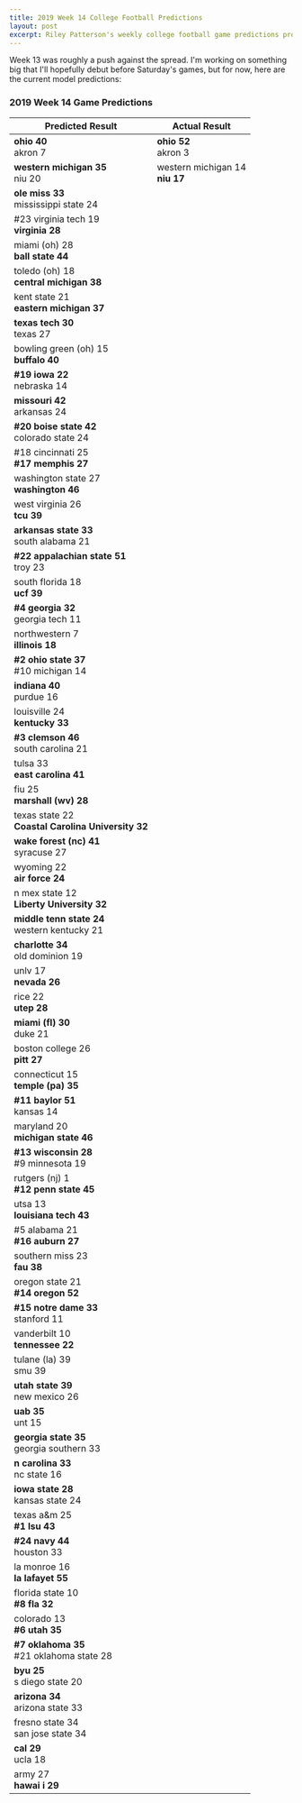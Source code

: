 ```yaml
---
title: 2019 Week 14 College Football Predictions
layout: post
excerpt: Riley Patterson's weekly college football game predictions produced from a gradually improving pagerank-based model. Updated with comparisons to actual results as those results come in.
---
```


Week 13 was roughly a push against the spread. I'm working on something big that I'll hopefully debut before Saturday's games, but for now, here are the current model predictions:

### 2019 Week 14 Game Predictions

| Predicted Result | Actual Result |
|------------------|---------------|
| **ohio 40**<br>akron 7 | **ohio 52**<br>akron 3 |
| **western michigan 35**<br>niu 20 | western michigan 14<br>**niu 17** |
| **ole miss 33**<br>mississippi state 24 |  |
| #23 virginia tech 19<br>**virginia 28** |  |
| miami (oh) 28<br>**ball state 44** |  |
| toledo (oh) 18<br>**central michigan 38** |  |
| kent state 21<br>**eastern michigan 37** |  |
| **texas tech 30**<br>texas 27 |  |
| bowling green (oh) 15<br>**buffalo 40** |  |
| **#19 iowa 22**<br>nebraska 14 |  |
| **missouri 42**<br>arkansas 24 |  |
| **#20 boise state 42**<br>colorado state 24 |  |
| #18 cincinnati 25<br>**#17 memphis 27** |  |
| washington state 27<br>**washington 46** |  |
| west virginia 26<br>**tcu 39** |  |
| **arkansas state 33**<br>south alabama 21 |  |
| **#22 appalachian state 51**<br>troy 23 |  |
| south florida 18<br>**ucf 39** |  |
| **#4 georgia 32**<br>georgia tech 11 |  |
| northwestern 7<br>**illinois 18** |  |
| **#2 ohio state 37**<br>#10 michigan 14 |  |
| **indiana 40**<br>purdue 16 |  |
| louisville 24<br>**kentucky 33** |  |
| **#3 clemson 46**<br>south carolina 21 |  |
| tulsa 33<br>**east carolina 41** |  |
| fiu 25<br>**marshall (wv) 28** |  |
| texas state 22<br>**Coastal Carolina University 32** |  |
| **wake forest (nc) 41**<br>syracuse 27 |  |
| wyoming 22<br>**air force 24** |  |
| n mex state 12<br>**Liberty University 32** |  |
| **middle tenn state 24**<br>western kentucky 21 |  |
| **charlotte 34**<br>old dominion 19 |  |
| unlv 17<br>**nevada 26** |  |
| rice 22<br>**utep 28** |  |
| **miami (fl) 30**<br>duke 21 |  |
| boston college 26<br>**pitt 27** |  |
| connecticut 15<br>**temple (pa) 35** |  |
| **#11 baylor 51**<br>kansas 14 |  |
| maryland 20<br>**michigan state 46** |  |
| **#13 wisconsin 28**<br>#9 minnesota 19 |  |
| rutgers (nj) 1<br>**#12 penn state 45** |  |
| utsa 13<br>**louisiana tech 43** |  |
| #5 alabama 21<br>**#16 auburn 27** |  |
| southern miss 23<br>**fau 38** |  |
| oregon state 21<br>**#14 oregon 52** |  |
| **#15 notre dame 33**<br>stanford 11 |  |
| vanderbilt 10<br>**tennessee 22** |  |
| tulane (la) 39<br>smu 39 |  |
| **utah state 39**<br>new mexico 26 |  |
| **uab 35**<br>unt 15 |  |
| **georgia state 35**<br>georgia southern 33 |  |
| **n carolina 33**<br>nc state 16 |  |
| **iowa state 28**<br>kansas state 24 |  |
| texas a&m 25<br>**#1 lsu 43** |  |
| **#24 navy 44**<br>houston 33 |  |
| la monroe 16<br>**la lafayet 55** |  |
| florida state 10<br>**#8 fla 32** |  |
| colorado 13<br>**#6 utah 35** |  |
| **#7 oklahoma 35**<br>#21 oklahoma state 28 |  |
| **byu 25**<br>s diego state 20 |  |
| **arizona 34**<br>arizona state 33 |  |
| fresno state 34<br>san jose state 34 |  |
| **cal 29**<br>ucla 18 |  |
| army 27<br>**hawai i 29** |  |
